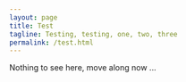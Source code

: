 ```yaml
---
layout: page
title: Test
tagline: Testing, testing, one, two, three
permalink: /test.html
---
```


Nothing to see here, move along now ...